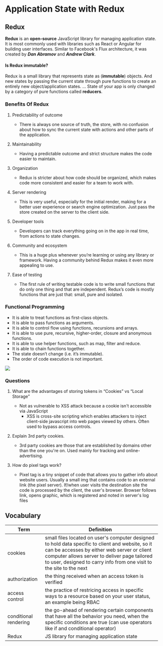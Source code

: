 # Application State with Redux

## Redux 
**Redux** is an **open-source** JavaScript library for managing application state. It is most commonly used with libraries such as React or Angular for building user interfaces. Similar to Facebook's Flux architecture, it was created by ***Dan Abramov*** and ***Andrew Clark***.

#### Is Redux immutable?
Redux is a small library that represents state as (**immutable**) objects. And new states by passing the current state through pure functions to create an entirely new object/application states. ... State of your app is only changed by a category of pure functions called **reducers**.


### Benefits Of Redux
1. Predictability of outcome
   - There is always one source of truth, the store, with no confusion about how to sync the current state with actions and other parts of the application.

2. Maintainability
   - Having a predictable outcome and strict structure makes the code easier to maintain.

3. Organization
   - Redux is stricter about how code should be organized, which makes code more consistent and easier for a team to work with.

4. Server rendering
   - This is very useful, especially for the initial render, making for a better user experience or search engine optimization. Just pass the store created on the server to the client side.

5. Developer tools
   - Developers can track everything going on in the app in real time, from actions to state changes.

6. Community and ecosystem
   - This is a huge plus whenever you’re learning or using any library or framework. Having a community behind Redux makes it even more appealing to use.

7. Ease of testing
   - The first rule of writing testable code is to write small functions that do only one thing and that are independent. Redux’s code is mostly functions that are just that: small, pure and isolated.

### Functional Programming
- It is able to treat functions as first-class objects.
- It is able to pass functions as arguments.
- It is able to control flow using functions, recursions and arrays.
- It is able to use pure, recursive, higher-order, closure and anonymous functions.
- It is able to use helper functions, such as map, filter and reduce.
- It is able to chain functions together.
- The state doesn’t change (i.e. it’s immutable).
- The order of code execution is not important.

![](https://cloud.netlifyusercontent.com/assets/344dbf88-fdf9-42bb-adb4-46f01eedd629/56797aa4-a483-41ea-97e4-8b9280464fd1/01-functional-programming-opt-preview.png)


### Questions

1. What are the advantages of storing tokens in “Cookies” vs “Local Storage”
   - Not as vulnerable to XSS attack because a cookie isn't accessible via JavaScript
      - XSS is cross-site scripting which enables attackers to inject client-side javascript into web pages viewed by others. Often used to bypass access controls.

2. Explain 3rd party cookies.
   - 3rd party cookies are those that are established by domains other than the one you're on. Used mainly for tracking and online-advertising.

3. How do pixel tags work?
   - Pixel tag is a tiny snippet of code that allows you to gather info about website users. Usually a small img that contains code to an external link (the pixel server). If/when user visits the destination site the code is processed by the client, the user's browser. Browser follows link, opens graphic, which is registered and noted in server's log files

## Vocabulary
| **Term** | **Definition** |
| ---- | ---------- |
| cookies |	small files located on user's computer designed to hold data specific to client and website, so it can be accesses by either web server or client computer allows server to deliver page tailored to user, designed to carry info from one visit to the site to the next |
| authorization | the thing received when an access token is verified |
| access control | the practice of restricing access in specific ways to a resource based on your user status, an example being RBAC |
| conditional rendering | the go-ahead of rendering certain components that have all the behavior you need, when the specific conditions are true (can use operators like if and conditional operator) |
| Redux | JS library for managing application state |
